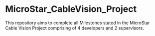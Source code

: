 # MicroStar_CableVision_Project
This repository aims to complete all Milestones stated in the MicroStar Cable Vision Project comprising of 4 developers and 2 supervisors.
